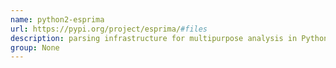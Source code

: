 ```yaml
---
name: python2-esprima
url: https://pypi.org/project/esprima/#files
description: parsing infrastructure for multipurpose analysis in Python. URL : https://pypi.org/project/esprima/#files Groups : None
group: None
---
```


